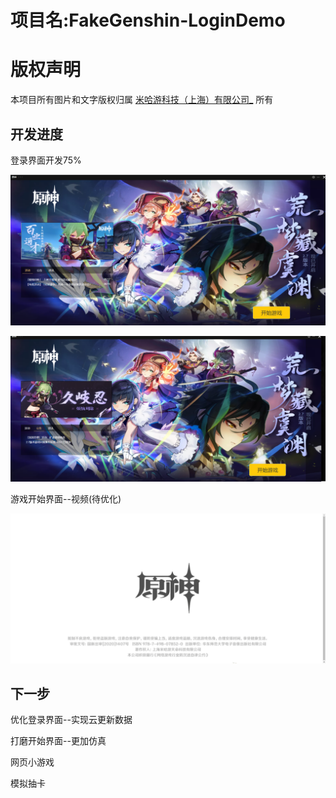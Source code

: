 # 项目名:FakeGenshin-LoginDemo
# 版权声明

本项目所有图片和文字版权归属 [米哈游科技（上海）有限公司_](https://baike.baidu.com/item/米哈游科技（上海）有限公司/20526858) 所有

## 开发进度

登录界面开发75%

![image-20220620151407422](README.assets/image-20220620151407422.png)

![image-20220620151425256](README.assets/image-20220620151425256.png)

游戏开始界面--视频(待优化)

![image-20220620151520710](README.assets/image-20220620151520710.png)
## 下一步
优化登录界面--实现云更新数据

打磨开始界面--更加仿真

网页小游戏

模拟抽卡
